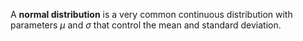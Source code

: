 A **normal distribution** is a very common continuous distribution with parameters $\mu$ and $\sigma$ that control the mean and standard deviation. 